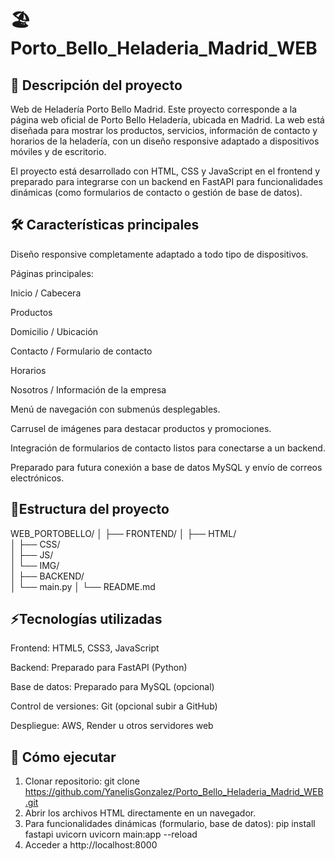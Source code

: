 # 🏖️ Porto_Bello_Heladeria_Madrid_WEB
## 🌟 Descripción del proyecto
Web de Heladería Porto Bello Madrid.
Este proyecto corresponde a la página web oficial de Porto Bello Heladería, ubicada en Madrid. La web está diseñada para mostrar los productos, servicios, información de contacto y horarios de la heladería, con un diseño responsive adaptado a dispositivos móviles y de escritorio.

El proyecto está desarrollado con HTML, CSS y JavaScript en el frontend y preparado para integrarse con un backend en FastAPI para funcionalidades dinámicas (como formularios de contacto o gestión de base de datos).

## 🛠️ Características principales

Diseño responsive completamente adaptado a todo tipo de dispositivos.

Páginas principales:

Inicio / Cabecera

Productos

Domicilio / Ubicación

Contacto / Formulario de contacto

Horarios

Nosotros / Información de la empresa

Menú de navegación con submenús desplegables.

Carrusel de imágenes para destacar productos y promociones.

Integración de formularios de contacto listos para conectarse a un backend.

Preparado para futura conexión a base de datos MySQL y envío de correos electrónicos.

## 📂Estructura del proyecto

WEB_PORTOBELLO/
│
├── FRONTEND/
│   ├── HTML/       
│   ├── CSS/       
│   ├── JS/         
│   └── IMG/        
│
├── BACKEND/        
│   └── main.py
│
└── README.md       

## ⚡Tecnologías utilizadas

Frontend: HTML5, CSS3, JavaScript

Backend: Preparado para FastAPI (Python)

Base de datos: Preparado para MySQL (opcional)

Control de versiones: Git (opcional subir a GitHub)

Despliegue: AWS, Render u otros servidores web

## 🚀  Cómo ejecutar
1. Clonar repositorio:
   git clone <https://github.com/YanelisGonzalez/Porto_Bello_Heladeria_Madrid_WEB.git>
2. Abrir los archivos HTML directamente en un navegador.
3. Para funcionalidades dinámicas (formulario, base de datos):
   pip install fastapi uvicorn
   uvicorn main:app --reload
4.  Acceder a http://localhost:8000             
   
   

